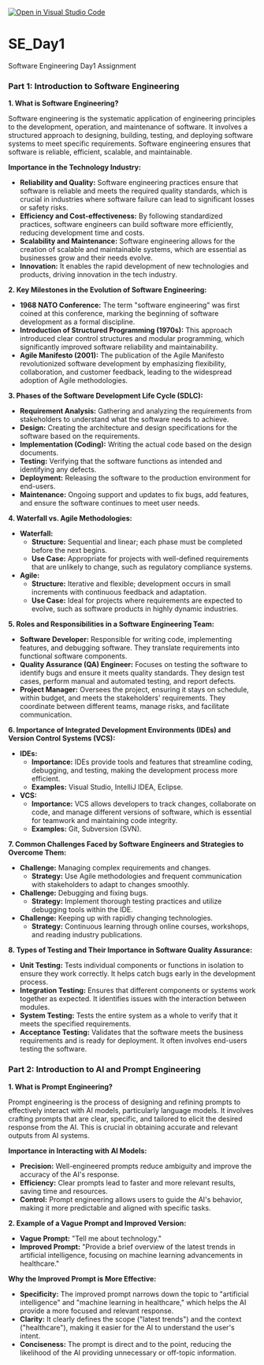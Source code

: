 [![Open in Visual Studio Code](https://classroom.github.com/assets/open-in-vscode-2e0aaae1b6195c2367325f4f02e2d04e9abb55f0b24a779b69b11b9e10269abc.svg)](https://classroom.github.com/online_ide?assignment_repo_id=15605490&assignment_repo_type=AssignmentRepo)
# SE_Day1
Software Engineering Day1 Assignment

### Part 1: Introduction to Software Engineering

**1. What is Software Engineering?**

Software engineering is the systematic application of engineering principles to the development, operation, and maintenance of software. It involves a structured approach to designing, building, testing, and deploying software systems to meet specific requirements. Software engineering ensures that software is reliable, efficient, scalable, and maintainable.

**Importance in the Technology Industry:**
- **Reliability and Quality:** Software engineering practices ensure that software is reliable and meets the required quality standards, which is crucial in industries where software failure can lead to significant losses or safety risks.
- **Efficiency and Cost-effectiveness:** By following standardized practices, software engineers can build software more efficiently, reducing development time and costs.
- **Scalability and Maintenance:** Software engineering allows for the creation of scalable and maintainable systems, which are essential as businesses grow and their needs evolve.
- **Innovation:** It enables the rapid development of new technologies and products, driving innovation in the tech industry.

**2. Key Milestones in the Evolution of Software Engineering:**

- **1968 NATO Conference:** The term "software engineering" was first coined at this conference, marking the beginning of software development as a formal discipline.
- **Introduction of Structured Programming (1970s):** This approach introduced clear control structures and modular programming, which significantly improved software reliability and maintainability.
- **Agile Manifesto (2001):** The publication of the Agile Manifesto revolutionized software development by emphasizing flexibility, collaboration, and customer feedback, leading to the widespread adoption of Agile methodologies.

**3. Phases of the Software Development Life Cycle (SDLC):**

- **Requirement Analysis:** Gathering and analyzing the requirements from stakeholders to understand what the software needs to achieve.
- **Design:** Creating the architecture and design specifications for the software based on the requirements.
- **Implementation (Coding):** Writing the actual code based on the design documents.
- **Testing:** Verifying that the software functions as intended and identifying any defects.
- **Deployment:** Releasing the software to the production environment for end-users.
- **Maintenance:** Ongoing support and updates to fix bugs, add features, and ensure the software continues to meet user needs.

**4. Waterfall vs. Agile Methodologies:**

- **Waterfall:**
  - **Structure:** Sequential and linear; each phase must be completed before the next begins.
  - **Use Case:** Appropriate for projects with well-defined requirements that are unlikely to change, such as regulatory compliance systems.
- **Agile:**
  - **Structure:** Iterative and flexible; development occurs in small increments with continuous feedback and adaptation.
  - **Use Case:** Ideal for projects where requirements are expected to evolve, such as software products in highly dynamic industries.

**5. Roles and Responsibilities in a Software Engineering Team:**

- **Software Developer:** Responsible for writing code, implementing features, and debugging software. They translate requirements into functional software components.
- **Quality Assurance (QA) Engineer:** Focuses on testing the software to identify bugs and ensure it meets quality standards. They design test cases, perform manual and automated testing, and report defects.
- **Project Manager:** Oversees the project, ensuring it stays on schedule, within budget, and meets the stakeholders' requirements. They coordinate between different teams, manage risks, and facilitate communication.

**6. Importance of Integrated Development Environments (IDEs) and Version Control Systems (VCS):**

- **IDEs:**
  - **Importance:** IDEs provide tools and features that streamline coding, debugging, and testing, making the development process more efficient.
  - **Examples:** Visual Studio, IntelliJ IDEA, Eclipse.
- **VCS:**
  - **Importance:** VCS allows developers to track changes, collaborate on code, and manage different versions of software, which is essential for teamwork and maintaining code integrity.
  - **Examples:** Git, Subversion (SVN).

**7. Common Challenges Faced by Software Engineers and Strategies to Overcome Them:**

- **Challenge:** Managing complex requirements and changes.
  - **Strategy:** Use Agile methodologies and frequent communication with stakeholders to adapt to changes smoothly.
- **Challenge:** Debugging and fixing bugs.
  - **Strategy:** Implement thorough testing practices and utilize debugging tools within the IDE.
- **Challenge:** Keeping up with rapidly changing technologies.
  - **Strategy:** Continuous learning through online courses, workshops, and reading industry publications.

**8. Types of Testing and Their Importance in Software Quality Assurance:**

- **Unit Testing:** Tests individual components or functions in isolation to ensure they work correctly. It helps catch bugs early in the development process.
- **Integration Testing:** Ensures that different components or systems work together as expected. It identifies issues with the interaction between modules.
- **System Testing:** Tests the entire system as a whole to verify that it meets the specified requirements.
- **Acceptance Testing:** Validates that the software meets the business requirements and is ready for deployment. It often involves end-users testing the software.

### Part 2: Introduction to AI and Prompt Engineering

**1. What is Prompt Engineering?**

Prompt engineering is the process of designing and refining prompts to effectively interact with AI models, particularly language models. It involves crafting prompts that are clear, specific, and tailored to elicit the desired response from the AI. This is crucial in obtaining accurate and relevant outputs from AI systems.

**Importance in Interacting with AI Models:**
- **Precision:** Well-engineered prompts reduce ambiguity and improve the accuracy of the AI's response.
- **Efficiency:** Clear prompts lead to faster and more relevant results, saving time and resources.
- **Control:** Prompt engineering allows users to guide the AI's behavior, making it more predictable and aligned with specific tasks.

**2. Example of a Vague Prompt and Improved Version:**

- **Vague Prompt:** "Tell me about technology."
- **Improved Prompt:** "Provide a brief overview of the latest trends in artificial intelligence, focusing on machine learning advancements in healthcare."

**Why the Improved Prompt is More Effective:**
- **Specificity:** The improved prompt narrows down the topic to "artificial intelligence" and "machine learning in healthcare," which helps the AI provide a more focused and relevant response.
- **Clarity:** It clearly defines the scope ("latest trends") and the context ("healthcare"), making it easier for the AI to understand the user's intent.
- **Conciseness:** The prompt is direct and to the point, reducing the likelihood of the AI providing unnecessary or off-topic information.
